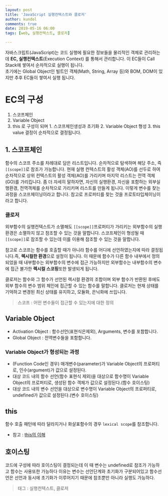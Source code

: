 ```yaml
---
layout: post
title: 'JavaScript 실행컨텍스트와 클로저'
author: kundol
comments: true
date: 2019-05-16 06:00
tags: [web, 실행컨텍스트, 클로저]

---   
```

자바스크립트(JavaScript)는 코드 실행에 필요한 정보들을 물리적인 객체로 관리하는 데  **EC, 실행컨텍스트**(Execution Context) 를 통해서 관리합니다. 이 EC들이 Call Stack에 쌓여서 순차적으로 실행이 됩니다.  
초기에는 Global Object인  빌트인 객체(Math, String, Array 등)와 BOM, DOM이 있지만 추후 EC들이 쌓여서 실행 됩니다. 

# EC의 구성
1. 스코프체인
2. Variable Object
3. this
로 구성이 되며 1. 스코프체인생성과 초기화 2.  Variable Object 형성 3. this value 결정이 순차적으로 결정됩니다. 

## 1. 스코프체인
함수의 스코프 주소를 차례대로 담은 리스트입니다. 순차적으로 탐색하며 해당 주소, 즉 `[[scope]]`로 참조가 가능합니다. 
현재 실행 컨텍스트의 활성 객체(AO)를 선두로 하여 순차적으로 상위 컨텍스트의 활성 객체(AO)를 가리키며 마지막 리스트는 전역 객체(GO)를 가리킵니다.
좀 더 자세히 말하자면, 자신의 실행환경, 자신을 포함하는 외부실행환경, 전역객체를 순차적으로 가리키며 리스트를 만들게 됩니다. 
이렇게 변수를 찾는 과정을 스코프체이닝이라고 합니다. 참고로 프로퍼티를 찾는 것을 프로토타입체이닝이라고 합니다.  

### 클로저 
외부함수의 실행컨텍스트가 소멸해도 `[[scope]]`프로퍼티가 가리키는 외부함수의 실행환경은 소멸하지 않고 참조할 수 있는 것을 말합니다. 스코프체인이 형성될 때 `[[scope]]`로 참조할 수 있는데 이를 이용해
참조할 수 있는 것을 말합니다.

참고로 스코프는 함수를 호출할 때가 아니라 함수를 어디에 선언하였는지에 따라 결정됩니다.즉, **렉시컬한 환경**으로 설정이 됩니다. 
이 때문에 함수가 다른 함수 내부에서 정의되었을 때 내부함수는 외부함수의 변수에 접근 가능하지만 외부함수는 내부함수의 변수에 접근 불가한 **렉시컬 스코핑**또한 발생되게 됩니다.  

클로저는 함수와 그 함수가 선언된 렉시컬 환경의 조합이며 외부 함수가 반환된 후에도 외부 함수의 변수 범위 체인에 접근할 수 있는 함수를 말합니다. 
클로저는 현재 상태를 기억하고 변경된 최신 상태를 유지하고, 모듈화, 은닉화에 쓰입니다.


 > 스코프 : 어떤 변수들이 접근할 수 있는지에 대한 정의 

## Variable Object
 - Activation Object : 함수선언(표현식은제외), Arguments, 변수를 포함합니다. 
 - Global Object : 전역변수들을 포함합니다. 

### Variable Object가 형성되는 과정
 - (Function Code인 경우) 매개변수(parameter)가 Variable Object의 프로퍼티로, 인수(argument)가 값으로 설정된다.
 - 대상 코드 내의 함수 선언(함수 표현식 제외)을 대상으로 함수명이 Variable Object의 프로퍼티로, 생성된 함수 객체가 값으로 설정된다.(함수 호이스팅)
 - 대상 코드 내의 변수 선언을 대상으로 변수명이 Variable Object의 프로퍼티로, undefined가 값으로 설정된다.(변수 호이스팅) 

## this
함수 호출 패턴에 따라 달라지거나 화살표함수의 경우 `lexical scope`를 참조합니다.
 - 참고 : [this의 이해](https://wnghdcjfe.github.io/2019/05/08/JavaScript-This/)
 
## 호이스팅 
코드에 구성에 따라 호이스팅이 결정되는데 이 때 변수는 undefined로 참조가 가능하고 함수는 사용또한 가능하다 이유는 변수는 선언단계와 초기화가 구분되어있고 함수선언은 선언과 동시에 초기화가 이루어지기 때문에  참조뿐만 아니라 실행도 가능하다. 

  > 태그 : 실행컨텍스트, 클로저 

